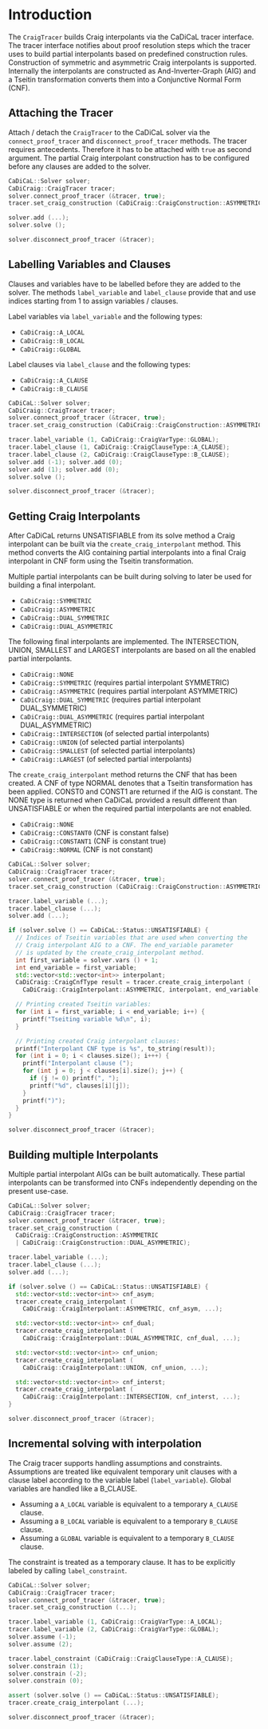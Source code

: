 # Introduction

The `CraigTracer` builds Craig interpolants via the CaDiCaL tracer interface.
The tracer interface notifies about proof resolution steps which the tracer
uses to build partial interpolants based on predefined construction rules.
Construction of symmetric and asymmetric Craig interpolants is supported.
Internally the interpolants are constructed as And-Inverter-Graph (AIG)
and a Tseitin transformation converts them into a Conjunctive Normal Form (CNF).

## Attaching the Tracer

Attach / detach the `CraigTracer` to the CaDiCaL solver via the
`connect_proof_tracer` and `disconnect_proof_tracer` methods.
The tracer requires antecedents. Therefore it has to be attached with `true`
as second argument. The partial Craig interpolant construction has to be
configured before any clauses are added to the solver.

```cpp
CaDiCaL::Solver solver;
CaDiCraig::CraigTracer tracer;
solver.connect_proof_tracer (&tracer, true);
tracer.set_craig_construction (CaDiCraig::CraigConstruction::ASYMMETRIC);

solver.add (...);
solver.solve ();

solver.disconnect_proof_tracer (&tracer);
```

## Labelling Variables and Clauses

Clauses and variables have to be labelled before they are added to the solver.
The methods `label_variable` and `label_clause` provide that and use indices
starting from 1 to assign variables / clauses.

Label variables via `label_variable` and the following types:
- `CaDiCraig::A_LOCAL`
- `CaDiCraig::B_LOCAL`
- `CaDiCraig::GLOBAL`

Label clauses via `label_clause` and the following types:
- `CaDiCraig::A_CLAUSE`
- `CaDiCraig::B_CLAUSE`

```cpp
CaDiCaL::Solver solver;
CaDiCraig::CraigTracer tracer;
solver.connect_proof_tracer (&tracer, true);
tracer.set_craig_construction (CaDiCraig::CraigConstruction::ASYMMETRIC);

tracer.label_variable (1, CaDiCraig::CraigVarType::GLOBAL);
tracer.label_clause (1, CaDiCraig::CraigClauseType::A_CLAUSE);
tracer.label_clause (2, CaDiCraig::CraigClauseType::B_CLAUSE);
solver.add (-1); solver.add (0);
solver.add (1); solver.add (0);
solver.solve ();

solver.disconnect_proof_tracer (&tracer);
```

## Getting Craig Interpolants

After CaDiCaL returns UNSATISFIABLE from its solve method a Craig interpolant
can be built via the `create_craig_interpolant` method. This method converts
the AIG containing partial interpolants into a final Craig interpolant in CNF
form using the Tseitin transformation.

Multiple partial interpolants can be built during solving to later be used
for building a final interpolant.
- `CaDiCraig::SYMMETRIC`
- `CaDiCraig::ASYMMETRIC`
- `CaDiCraig::DUAL_SYMMETRIC`
- `CaDiCraig::DUAL_ASYMMETRIC`

The following final interpolants are implemented. The INTERSECTION, UNION,
SMALLEST and LARGEST interpolants are based on all the enabled partial
interpolants.

- `CaDiCraig::NONE`
- `CaDiCraig::SYMMETRIC` (requires partial interpolant SYMMETRIC)
- `CaDiCraig::ASYMMETRIC` (requires partial interpolant ASYMMETRIC)
- `CaDiCraig::DUAL_SYMMETRIC` (requires partial interpolant DUAL_SYMMETRIC)
- `CaDiCraig::DUAL_ASYMMETRIC` (requires partial interpolant DUAL_ASYMMETRIC)
- `CaDiCraig::INTERSECTION` (of selected partial interpolants)
- `CaDiCraig::UNION` (of selected partial interpolants)
- `CaDiCraig::SMALLEST` (of selected partial interpolants)
- `CaDiCraig::LARGEST` (of selected partial interpolants)

The `create_craig_interpolant` method returns the CNF that has been created.
A CNF of type NORMAL denotes that a Tseitin transformation has been applied.
CONST0 and CONST1 are returned if the AIG is constant. The NONE type
is returned when CaDiCaL provided a result different than UNSATISFIABLE
or when the required partial interpolants are not enabled.

- `CaDiCraig::NONE`
- `CaDiCraig::CONSTANT0` (CNF is constant false)
- `CaDiCraig::CONSTANT1` (CNF is constant true)
- `CaDiCraig::NORMAL` (CNF is not constant)

```cpp
CaDiCaL::Solver solver;
CaDiCraig::CraigTracer tracer;
solver.connect_proof_tracer (&tracer, true);
tracer.set_craig_construction (CaDiCraig::CraigConstruction::ASYMMETRIC);

tracer.label_variable (...);
tracer.label_clause (...);
solver.add (...);

if (solver.solve () == CaDiCaL::Status::UNSATISFIABLE) {
  // Indices of Tseitin variables that are used when converting the
  // Craig interpolant AIG to a CNF. The end_variable parameter
  // is updated by the create_craig_interpolant method.
  int first_variable = solver.vars () + 1;
  int end_variable = first_variable;
  std::vector<std::vector<int>> interpolant;
  CaDiCraig::CraigCnfType result = tracer.create_craig_interpolant (
    CaDiCraig::CraigInterpolant::ASYMMETRIC, interpolant, end_variable);

  // Printing created Tseitin variables:
  for (int i = first_variable; i < end_variable; i++) {
    printf("Tseiting variable %d\n", i);
  }

  // Printing created Craig interpolant clauses:
  printf("Interpolant CNF type is %s", to_string(result));
  for (int i = 0; i < clauses.size(); i+++) {
    printf("Interpolant clause (");
    for (int j = 0; j < clauses[i].size(); j++) {
      if (j != 0) printf(", ");
      printf("%d", clauses[i][j]);
    }
    printf(")");
  }
}

solver.disconnect_proof_tracer (&tracer);
```

## Building multiple Interpolants

Multiple partial interpolant AIGs can be built automatically. These partial
interpolants can be transformed into CNFs independently depending on
the present use-case.

```cpp
CaDiCaL::Solver solver;
CaDiCraig::CraigTracer tracer;
solver.connect_proof_tracer (&tracer, true);
tracer.set_craig_construction (
  CaDiCraig::CraigConstruction::ASYMMETRIC
  | CaDiCraig::CraigConstruction::DUAL_ASYMMETRIC);

tracer.label_variable (...);
tracer.label_clause (...);
solver.add (...);

if (solver.solve () == CaDiCaL::Status::UNSATISFIABLE) {
  std::vector<std::vector<int>> cnf_asym;
  tracer.create_craig_interpolant (
    CaDiCraig::CraigInterpolant::ASYMMETRIC, cnf_asym, ...);

  std::vector<std::vector<int>> cnf_dual;
  tracer.create_craig_interpolant (
    CaDiCraig::CraigInterpolant::DUAL_ASYMMETRIC, cnf_dual, ...);

  std::vector<std::vector<int>> cnf_union;
  tracer.create_craig_interpolant (
    CaDiCraig::CraigInterpolant::UNION, cnf_union, ...);

  std::vector<std::vector<int>> cnf_interst;
  tracer.create_craig_interpolant (
    CaDiCraig::CraigInterpolant::INTERSECTION, cnf_interst, ...);
}

solver.disconnect_proof_tracer (&tracer);
```

## Incremental solving with interpolation

The Craig tracer supports handling assumptions and constraints.
Assumptions are treated like equivalent temporary unit clauses with a
clause label according to the variable label (`label_variable`).
Global variables are handled like a B_CLAUSE.

- Assuming a `A_LOCAL` variable is equivalent to a temporary `A_CLAUSE` clause.
- Assuming a `B_LOCAL` variable is equivalent to a temporary `B_CLAUSE` clause.
- Assuming a `GLOBAL` variable is equivalent to a temporary `B_CLAUSE` clause.

The constraint is treated as a temporary clause.
It has to be explicitly labeled by calling `label_constraint`.

```cpp
CaDiCaL::Solver solver;
CaDiCraig::CraigTracer tracer;
solver.connect_proof_tracer (&tracer, true);
tracer.set_craig_construction (...);

tracer.label_variable (1, CaDiCraig::CraigVarType::A_LOCAL);
tracer.label_variable (2, CaDiCraig::CraigVarType::GLOBAL);
solver.assume (-1);
solver.assume (2);

tracer.label_constraint (CaDiCraig::CraigClauseType::A_CLAUSE);
solver.constrain (1);
solver.constrain (-2);
solver.constrain (0);

assert (solver.solve () == CaDiCaL::Status::UNSATISFIABLE);
tracer.create_craig_interpolant (...);

solver.disconnect_proof_tracer (&tracer);
```
